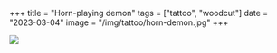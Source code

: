 +++
title = "Horn-playing demon"
tags = ["tattoo", "woodcut"]
date = "2023-03-04"
image = "/img/tattoo/horn-demon.jpg"
+++

![](/img/tattoo/horn-demon.jpg)
